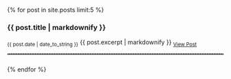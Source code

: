 {% for post in site.posts limit:5 %}
<div style="padding-bottom: 12px;">
<h3>{{ post.title | markdownify }}</h3>
<sub>{{ post.date | date_to_string }}</sub>
{{ post.excerpt | markdownify }}
<sub><a href="{{ post.url }}">View Post</a></sub>
<hr style="border-top: 2px dotted #bbb">
</div>
{% endfor %}